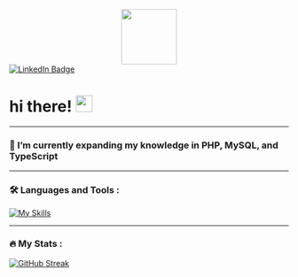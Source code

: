 <div id="header" align="center">
  <img src="https://media.giphy.com/media/M9gbBd9nbDrOTu1Mqx/giphy.gif" width="100"/>
</div>

<div id="badges">
  <a href="https://www.linkedin.com/in/wiktorkoscielny/">
    <img src="https://img.shields.io/badge/LinkedIn-blue?style=for-the-badge&logo=linkedin&logoColor=white" alt="LinkedIn Badge"/>
  </a>
</div>

<h1>
  hi there!
  <img src="https://media.giphy.com/media/hvRJCLFzcasrR4ia7z/giphy.gif" width="30px"/>
</h1>

---



### 🌱 I’m currently expanding my knowledge in PHP, MySQL, and TypeScript

---

### :hammer_and_wrench: Languages and Tools :

[![My Skills](https://skillicons.dev/icons?i=js,react,jquery,alpinejs,redux,babel,html,php,css,sass,tailwind,graphql,linux,git,figma,docker)](https://skillicons.dev)

---

### :fire: My Stats :

[![GitHub Streak](https://streak-stats.demolab.com?user=wiktorkoscielny&theme=rising-sun&background=45%2C000000%2C0B003E)](https://git.io/streak-stats)

